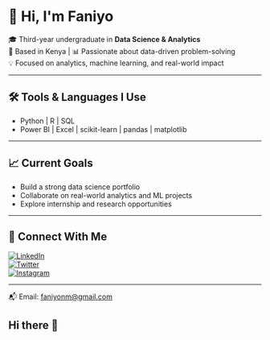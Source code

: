 # 👋 Hi, I'm Faniyo

🎓 Third-year undergraduate in **Data Science & Analytics**  
📍 Based in Kenya | 📊 Passionate about data-driven problem-solving  
💡 Focused on analytics, machine learning, and real-world impact

---

## 🛠️ Tools & Languages I Use
- Python | R | SQL  
- Power BI | Excel | scikit-learn | pandas | matplotlib

---

## 📈 Current Goals
- Build a strong data science portfolio  
- Collaborate on real-world analytics and ML projects  
- Explore internship and research opportunities

---

## 🔗 Connect With Me

[![LinkedIn](https://img.shields.io/badge/LinkedIn-blue?logo=linkedin&logoColor=white)](https://www.linkedin.com/in/faniyonm)  
[![Twitter](https://img.shields.io/badge/Twitter-1DA1F2?logo=twitter&logoColor=white)](https://x.com/Faniyo_nm)  
[![Instagram](https://img.shields.io/badge/Instagram-E4405F?logo=instagram&logoColor=white)](https://www.instagram.com/faniyo_nm/)

---

📬 Email: faniyonm@gmail.com
## Hi there 👋

<!--
**faniyonm/faniyonm** is a ✨ _special_ ✨ repository because its `README.md` (this file) appears on your GitHub profile.

Here are some ideas to get you started:

- 🔭 I’m currently working on ...
- 🌱 I’m currently learning ...
- 👯 I’m looking to collaborate on ...
- 🤔 I’m looking for help with ...
- 💬 Ask me about ...
- 📫 How to reach me: ...
- 😄 Pronouns: ...
- ⚡ Fun fact: ...
-->
